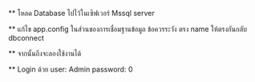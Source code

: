 ** โหลด Database ไปไว้ในเซิฟเวอร์ Mssql server 


** แก้ไข app.config  ในส่วนของการเชื่อมฐานข้อมูล 
ข้อควรระวัง ตรง name ให้ตรงกันกลับ dbconnect 
 <connectionStrings>
        <add name="KufairFull"
			 connectionString="Data Source={ใส่ชื่อเซิฟเวอร์ของคุณ};Initial Catalog={ใส่ชิ้อฐานข้อมูล};User ID={ใส่ชิ้อผู้ใช้ของเซิฟเวอร์ database };Password={ใส่รหัสผ่านผู้ใช้ของเซิฟเวอร์ database };Pooling=False" providerName="System.Data.SqlClient" />
    </connectionStrings>


** จากนั้นถึงจะลองใช้งานได้

** Login ด้วย  user: Admin password: 0




